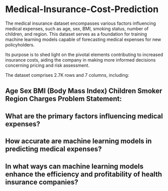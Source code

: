 # Medical-Insurance-Cost-Prediction
The medical insurance dataset encompasses various factors influencing medical expenses, such as age, sex, BMI, smoking status, number of children, and region. This dataset serves as a foundation for training machine learning models capable of forecasting medical expenses for new policyholders.

Its purpose is to shed light on the pivotal elements contributing to increased insurance costs, aiding the company in making more informed decisions concerning pricing and risk assessment.

The dataset comprises 2.7K rows and 7 columns, including:

## Age Sex BMI (Body Mass Index) Children Smoker Region Charges Problem Statement:

## What are the primary factors influencing medical expenses? 
## How accurate are machine learning models in predicting medical expenses?
## In what ways can machine learning models enhance the efficiency and profitability of health insurance companies?
